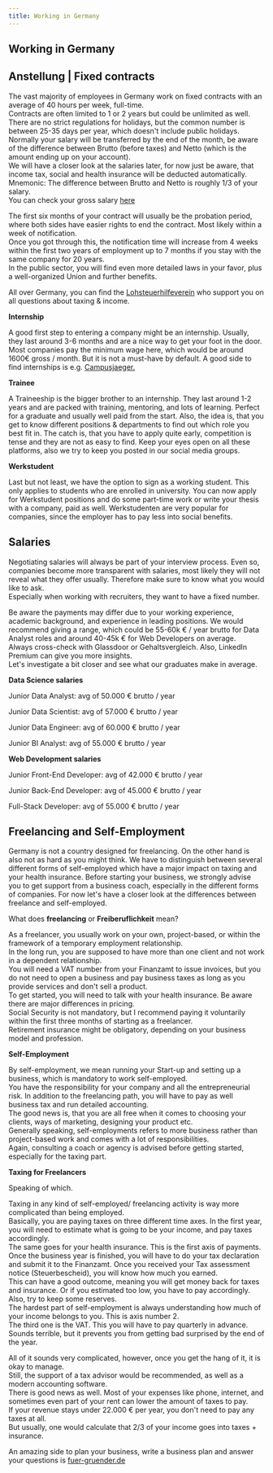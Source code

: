 ```yaml
---
title: Working in Germany
---
```



## Working in Germany

## Anstellung | Fixed contracts

The vast majority of employees in Germany work on fixed contracts with an average of 40 hours per week, full-time.\
Contracts are often limited to 1 or 2 years but could be unlimited as well.\
There are no strict regulations for holidays, but the common number is between 25-35 days per year, which doesn't include public holidays.\
Normally your salary will be transferred by the end of the month, be aware of the difference between Brutto (before taxes) and Netto (which is the amount ending up on your account).\
We will have a closer look at the salaries later, for now just be aware, that income tax, social and health insurance will be deducted automatically.\
Mnemonic: The difference between Brutto and Netto is roughly 1/3 of your salary.\
You can check your gross salary [here](http://www.brutto-netto-rechner.info/)

The first six months of your contract will usually be the probation period, where both sides have easier rights to end the contract. Most likely within a week of notification.\
Once you got through this, the notification time will increase from 4 weeks within the first two years of employment up to 7 months if you stay with the same company for 20 years.\
In the public sector, you will find even more detailed laws in your favor, plus a well-organized Union and further benefits.

All over Germany, you can find the [Lohsteuerhilfeverein](https://www.vlh.de/) who support you on all questions about taxing & income.

**Internship**

A good first step to entering a company might be an internship. Usually, they last around 3-6 months and are a nice way to get your foot in the door. Most companies pay the minimum wage here, which would be around 1600€ gross / month. But it is not a must-have by default. A good side to find internships is e.g. [Campusjaeger.](https://www.campusjaeger.de/)

**Trainee**

A Traineeship is the bigger brother to an internship. They last around 1-2 years and are packed with training, mentoring, and lots of learning. Perfect for a graduate and usually well paid from the start. Also, the idea is, that you get to know different positions & departments to find out which role you best fit in. The catch is, that you have to apply quite early, competition is tense and they are not as easy to find. Keep your eyes open on all these platforms, also we try to keep you posted in our social media groups.

**Werkstudent**

Last but not least, we have the option to sign as a working student. This only applies to students who are enrolled in university. You can now apply for Werkstudent positions and do some part-time work or write your thesis with a company, paid as well. Werkstudenten are very popular for companies, since the employer has to pay less into social benefits.

## Salaries

Negotiating salaries will always be part of your interview process. Even so, companies become more transparent with salaries, most likely they will not reveal what they offer usually. Therefore make sure to know what you would like to ask.\
Especially when working with recruiters, they want to have a fixed number.

Be aware the payments may differ due to your working experience, academic background, and experience in leading positions.  We would recommend giving a range, which could be 55-60k € / year brutto for Data Analyst roles and around 40-45k € for Web Developers on average.\
Always cross-check with Glassdoor or Gehaltsvergleich. Also, LinkedIn Premium can give you more insights.\
Let's investigate a bit closer and see what our graduates make in average.

**Data Science salaries**

Junior Data Analyst: avg of 50.000 € brutto / year

Junior Data Scientist: avg of 57.000 € brutto / year

Junior Data Engineer: avg of 60.000 € brutto / year

Junior BI Analyst: avg of 55.000 € brutto / year

**Web Development salaries**

Junior Front-End Developer: avg of 42.000 € brutto / year

Junior Back-End Developer: avg of 45.000 € brutto / year

Full-Stack Developer: avg of 55.000 € brutto / year

## Freelancing and Self-Employment

Germany is not a country designed for freelancing. On the other hand is also not as hard as you might think.
We have to distinguish between several different forms of self-employed which have a major impact on taxing and your health insurance.
Before starting your business, we strongly advise you to get support from a business coach, especially in the different forms of companies.
For now let's have a closer look at the differences between freelance and self-employed.

What does **freelancing** or **Freiberuflichkeit** mean?

As a freelancer, you usually work on your own, project-based, or within the framework of a temporary employment relationship.\
In the long run, you are supposed to have more than one client and not work in a dependent relationship.\
You will need a VAT number from your Finanzamt to issue invoices, but you do not need to open a business and pay business taxes as long as you provide services and don't sell a product.\
To get started, you will need to talk with your health insurance. Be aware there are major differences in pricing.\
Social Security is not mandatory, but I recommend paying it voluntarily within the first three months of starting as a freelancer.\
Retirement insurance might be obligatory, depending on your business model and profession.

**Self-Employment**

By self-employment, we mean running your Start-up and setting up a business, which is mandatory to work self-employed.\
You have the responsibility for your company and all the entrepreneurial risk. In addition to the freelancing path, you will have to pay as well business tax
and run detailed accounting.\
The good news is, that you are all free when it comes to choosing your clients, ways of marketing, designing your product etc.\
Generally speaking, self-employments refers to more business rather than project-based work and comes with a lot of responsibilities.\
Again, consulting a coach or agency is advised before getting started, especially for the taxing part.

**Taxing for Freelancers**

Speaking of which.

Taxing in any kind of self-employed/ freelancing activity is way more complicated than being employed.\
Basically, you are paying taxes on three different time axes. In the first year, you will need to estimate what is going to be your income, and pay taxes accordingly.\
The same goes for your health insurance. This is the first axis of payments.\
Once the business year is finished, you will have to do your tax declaration and submit it to the Finanzamt. Once you received your Tax assessment notice (Steuerbescheid), you will know how much you earned.\
This can have a good outcome, meaning you will get money back for taxes and insurance. Or if you estimated too low, you have to pay accordingly. Also, try to keep some reserves.\
The hardest part of self-employment is always understanding how much of your income belongs to you. This is axis number 2.\
The third one is the VAT. This you will have to pay quarterly in advance. Sounds terrible, but it prevents you from getting bad surprised by the end of the year.

All of it sounds very complicated, however, once you get the hang of it, it is okay to manage.\
Still, the support of a tax advisor would be recommended, as well as a modern accounting software.\
There is good news as well. Most of your expenses like phone, internet, and sometimes even part of your rent can lower the amount of taxes to pay.\
If your revenue stays under 22.000 € per year, you don't need to pay any taxes at all.\
But usually, one would calculate that 2/3 of your income goes into taxes + insurance.

An amazing side to plan your business, write a business plan and answer your questions is [fuer-gruender.de](https://www.fuer-gruender.de/)
